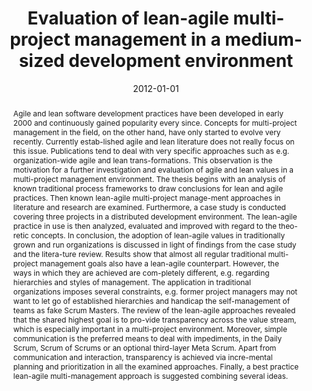 ---
abstract: Agile and lean software development practices have been developed in early
  2000 and continuously gained popularity every since. Concepts for multi-project
  management in the field, on the other hand, have only started to evolve very recently.
  Currently estab-lished agile and lean literature does not really focus on this issue.
  Publications tend to deal with very specific approaches such as e.g. organization-wide
  agile and lean trans-formations. This observation is the motivation for a further
  investigation and evaluation of agile and lean values in a multi-project management
  environment. The thesis begins with an analysis of known traditional process frameworks
  to draw conclusions for lean and agile practices. Then known lean-agile multi-project
  manage-ment approaches in literature and research are examined. Furthermore, a case
  study is conducted covering three projects in a distributed development environment.
  The lean-agile practice in use is then analyzed, evaluated and improved with regard
  to the theo-retic concepts. In conclusion, the adoption of lean-agile values in
  traditionally grown and run organizations is discussed in light of findings from
  the case study and the litera-ture review. Results show that almost all regular
  traditional multi-project management goals also have a lean-agile counterpart. However,
  the ways in which they are achieved are com-pletely different, e.g. regarding hierarchies
  and styles of management. The application in traditional organizations imposes several
  constraints, e.g. former project managers may not want to let go of established
  hierarchies and handicap the self-management of teams as fake Scrum Masters. The
  review of the lean-agile approaches revealed that the shared highest goal is to
  pro-vide transparency across the value stream, which is especially important in
  a multi-project environment. Moreover, simple communication is the preferred means
  to deal with impediments, in the Daily Scrum, Scrum of Scrums or an optional third-layer
  Meta Scrum. Apart from communication and interaction, transparency is achieved via
  incre-mental planning and prioritization in all the examined approaches. Finally,
  a best practice lean-agile multi-management approach is suggested combining several
  ideas.
authors:
- Raoul Vallon
date: '2012-01-01'
featured: false
links:
- name: Publik
  url: https://publik.tuwien.ac.at/showentry.php?ID=215603&lang=2
publication_types:
- '7'
publishDate: '2012-01-01'
title: Evaluation of lean-agile multi-project management in a medium-sized development
  environment
url_pdf: ''
---